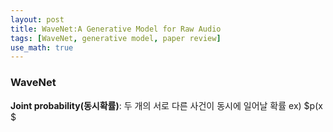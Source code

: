 ```yaml
---
layout: post
title: WaveNet:A Generative Model for Raw Audio
tags: [WaveNet, generative model, paper review]
use_math: true
---
```


### WaveNet
**Joint probability(동시확률)**: 두 개의 서로 다른 사건이 동시에 일어날 확률
 ex) $p(x $

